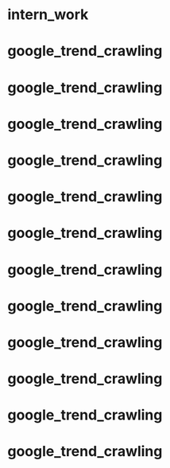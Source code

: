 # intern_work
# google_trend_crawling
# google_trend_crawling
# google_trend_crawling
# google_trend_crawling
# google_trend_crawling
# google_trend_crawling
# google_trend_crawling
# google_trend_crawling
# google_trend_crawling
# google_trend_crawling
# google_trend_crawling
# google_trend_crawling
